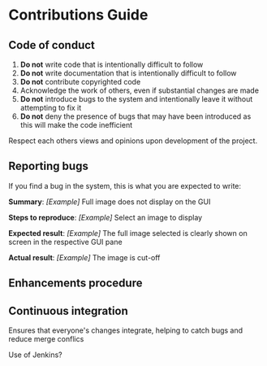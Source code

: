 # Contributions Guide

## Code of conduct

1. **Do not** write code that is intentionally difficult to follow
2. **Do not** write documentation that is intentionally difficult to follow
3. **Do not** contribute copyrighted code
4. Acknowledge the work of others, even if substantial changes are made
5. **Do not** introduce bugs to the system and intentionally leave it without attempting to fix it
6. **Do not** deny the presence of bugs that may have been introduced as this will make the code inefficient

Respect each others views and opinions upon development of the project. 

## Reporting bugs

If you find a bug in the system, this is what you are expected to write:

**Summary**:
_[Example]_ Full image does not display on the GUI

**Steps to reproduce**:
_[Example]_ Select an image to display

**Expected result**:
_[Example]_ The full image selected is clearly shown on screen in the respective GUI pane

**Actual result**:
_[Example]_ The image is cut-off

## Enhancements procedure


## Continuous integration

Ensures that everyone's changes integrate, helping to catch bugs and reduce merge conflics

Use of Jenkins?
